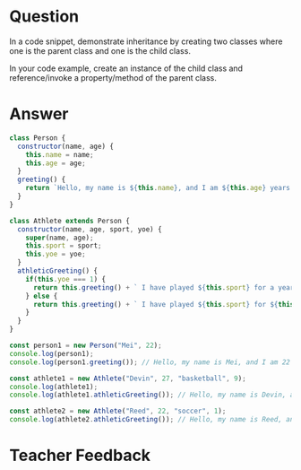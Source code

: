 # Question
In a code snippet, demonstrate inheritance by creating two classes where one is the parent class and one is the child class.

In your code example, create an instance of the child class and reference/invoke a property/method of the parent class.

# Answer
```js
class Person {
  constructor(name, age) {
    this.name = name; 
    this.age = age;
  }
  greeting() {
    return `Hello, my name is ${this.name}, and I am ${this.age} years old.`
  }
}

class Athlete extends Person {
  constructor(name, age, sport, yoe) {
    super(name, age);
    this.sport = sport;
    this.yoe = yoe;
  }
  athleticGreeting() {
    if(this.yoe === 1) {
      return this.greeting() + ` I have played ${this.sport} for a year.`;
    } else {
      return this.greeting() + ` I have played ${this.sport} for ${this.yoe} years.`;
    }
  }
}

const person1 = new Person("Mei", 22);
console.log(person1); 
console.log(person1.greeting()); // Hello, my name is Mei, and I am 22 years old.

const athlete1 = new Athlete("Devin", 27, "basketball", 9);
console.log(athlete1);
console.log(athlete1.athleticGreeting()); // Hello, my name is Devin, and I am 27 years old. I have played basketball for 9 years.

const athlete2 = new Athlete("Reed", 22, "soccer", 1);
console.log(athlete2.athleticGreeting()); // Hello, my name is Reed, and I am 22 years old. I have played soccer for a year. 

```

# Teacher Feedback